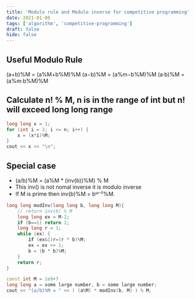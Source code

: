 ```yaml
---
title: 'Modulo rule and Modulo inverse for competitive programming'
date: 2021-01-06
tags: ['algorithm', 'competitive-programming']
draft: false
hide: false
---
```


## Useful Modulo Rule
(a+b)%M = (a%M+b%M)%M 
(a−b)%M = (a%m−b%M)%M 
(a·b)%M = (a%m·b%M)%M

## Calculate n! % M, n is in the range of int but n! will exceed long long range
``` cpp
long long x = 1;
for (int i = 2; i <= n; i++) {
    x = (x*i)%M; 
}
cout << x << "\n";
```

## Special case
* (a/b)%M = (a%M * (inv(b))%M) % M
* This inv() is not nomal inverse it is modulo inverse
* If M is prime then inv(b)%M = bᴹ⁻²%M.
``` cpp
long long modInv(long long b, long long M){
    // return inv(b) % M
    long long ex = M-2;
    if (b==1) return 1;
    long long r = 1;
    while (ex) {
        if (ex&1)r=(r * b)%M;
        ex = ex >> 1;
        b = (b * b)%M;
    }
    return r;
}

const int M = 1e9+7
long long a = some large number, b = some large number;
cout << "(a/b)%M = " << ( (a%M) * modInv(b, M) ) % M;
```
